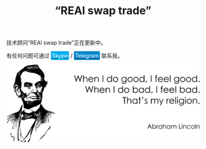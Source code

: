 ﻿---
layout: post-ea

group: 技术顾问
title: “REAl swap trade”
meta: REAl swap trade。 本产品销售的所有收益将直接用于项目开发和公益事业。

logo: real_swap_trade.svg
og: img/og-real-swap-trade.jpg

order: 4

category: ea

lang: cn
ref: real_swap_trade
---

技术顾问“REAl swap trade”正在更新中。

有任何问题可通过 <a href="skype:chutkoy89?call" target="_blank"><span style="background-color:#00aff0; color:white; padding:3px; border-radius: 3px">Skype</span></a> / <a href="https://t.me/chutkoy" target="_blank"><span style="background-color:#0088cc; color:white; padding:3px; border-radius: 3px">Telegram</span></a> 联系我。

<a data-fancybox="gallery" href="/img/programming/Lincoln.png"><img src="/img/programming/Lincoln.png" alt=""></a>
